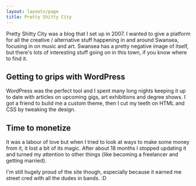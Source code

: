 ```yaml
---
layout: layouts/page
title: Pretty Shitty City
---
```


Pretty Shitty City was a blog that I set up in 2007. I wanted to give a platform for all the creative / alternative stuff happening in and around Swansea, focusing in on music and art. Swansea has a pretty negative image of itself, but there's lots of interesting stuff going on in this town, if you know where to find it.

## Getting to grips with WordPress

WordPress was the perfect tool and I spent many long nights keeping it up to date with articles on upcoming gigs, art exhibitions and degree shows. I got a friend to build me a custom theme, then I cut my teeth on HTML and CSS by tweaking the design.

## Time to monetize

It was a labour of love but when I tried to look at ways to make some money from it, it lost a bit of its magic. After about 18 months I stopped updating it and turned my attention to other things (like becoming a freelancer and getting married).

I'm still hugely proud of the site though, especially because it earned me street cred with all the dudes in bands. :D